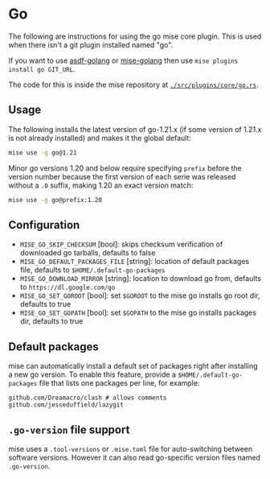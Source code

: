# Go

The following are instructions for using the go mise core plugin. This is used when there isn't a
git plugin installed named "go".

If you want to use [asdf-golang](https://github.com/kennyp/asdf-golang)
or [mise-golang](https://github.com/rtx-plugins/mise-golang)
then use `mise plugins install go GIT_URL`.

The code for this is inside the mise repository at
[`./src/plugins/core/go.rs`](https://github.com/jdx/mise/blob/main/src/plugins/core/go.rs).

## Usage

The following installs the latest version of go-1.21.x (if some version of 1.21.x is not already
installed) and makes it the global default:

```sh
mise use -g go@1.21
```

Minor go versions 1.20 and below require specifying `prefix` before the version number because the first version 
of each serie was released without a `.0` suffix, making 1.20 an exact version match:

```sh
mise use -g go@prefix:1.20
```

## Configuration

- `MISE_GO_SKIP_CHECKSUM` [bool]: skips checksum verification of downloaded go tarballs, defaults to false
- `MISE_GO_DEFAULT_PACKAGES_FILE` [string]: location of default packages file, defaults to `$HOME/.default-go-packages`
- `MISE_GO_DOWNLOAD_MIRROR` [string]: location to download go from, defaults to `https://dl.google.com/go`
- `MISE_GO_SET_GOROOT` [bool]: set `$GOROOT` to the mise go installs go root dir, defaults to true
- `MISE_GO_SET_GOPATH` [bool]: set `$GOPATH` to the mise go installs packages dir, defaults to true

## Default packages

mise can automatically install a default set of packages right after installing a new go version.
To enable this feature, provide a `$HOME/.default-go-packages` file that lists one packages per
line, for example:

```text
github.com/Dreamacro/clash # allows comments
github.com/jesseduffield/lazygit
```

## `.go-version` file support

mise uses a `.tool-versions` or `.mise.toml` file for auto-switching between software versions.
However it can also read go-specific version files named `.go-version`.
